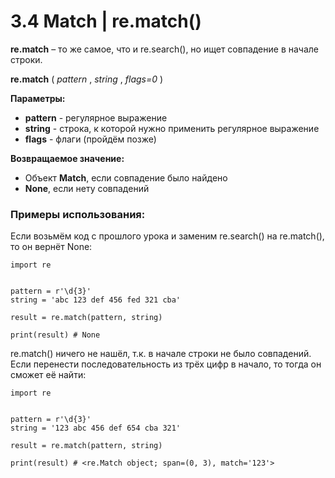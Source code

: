 # 3.4 Match | re.match()

**re.match** – то же самое, что и re.search(), но ищет совпадение в начале строки.

**re.match** ( *pattern* , *string* , *flags=0* )

**Параметры:**
+ **pattern** - регулярное выражение
+ **string** - строка, к которой нужно применить регулярное выражение
+ **flags** - флаги (пройдём позже)

**Возвращаемое значение:**
+ Объект **Match**, если совпадение было найдено
+ **None**, если нету совпадений

### Примеры использования:
Если возьмём код с прошлого урока и заменим re.search() на re.match(), то он вернёт None:
```
import re


pattern = r'\d{3}'
string = 'abc 123 def 456 fed 321 cba'

result = re.match(pattern, string)

print(result) # None
```
re.match() ничего не нашёл, т.к. в начале строки не было совпадений. Если перенести последовательность из трёх цифр в начало, то тогда он сможет её найти:
```
import re


pattern = r'\d{3}'
string = '123 abc 456 def 654 cba 321'

result = re.match(pattern, string)

print(result) # <re.Match object; span=(0, 3), match='123'>
```
